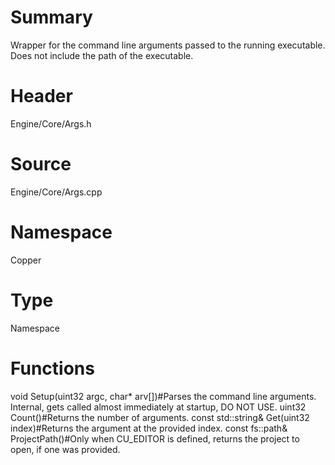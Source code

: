 # Summary
Wrapper for the command line arguments passed to the running executable. Does not include the path of the executable.

# Header
Engine/Core/Args.h
# Source
Engine/Core/Args.cpp
# Namespace
Copper
# Type
Namespace

# Functions
void Setup(uint32 argc, char* arv[])#Parses the command line arguments. Internal, gets called almost immediately at startup, DO NOT USE.
uint32 Count()#Returns the number of arguments.
const std::string& Get(uint32 index)#Returns the argument at the provided index.
const fs::path& ProjectPath()#Only when CU_EDITOR is defined, returns the project to open, if one was provided.
